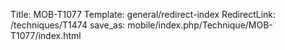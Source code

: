 Title: MOB-T1077
Template: general/redirect-index
RedirectLink: /techniques/T1474
save_as: mobile/index.php/Technique/MOB-T1077/index.html